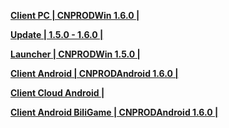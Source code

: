 **[Client PC | CNPRODWin 1.6.0 |  ](https://bhrpg-prod.oss-accelerate.aliyuncs.com/client/cn/20231215090743_ffCg5V2j0gON2tvr/PC/StarRail_1.6.0.zip)** 
  
 **[Update | 1.5.0 - 1.6.0 | ](https://bhrpg-prod.oss-accelerate.aliyuncs.com/client/hkrpg_cn/33/game_1.5.0_1.6.0_hdiff_J95qxDtHQf2vBRal.zip)** 
  
 **[Launcher | CNPRODWin 1.5.0 |  ](https://bhrpg-prod.oss-accelerate.aliyuncs.com/client/cn/20231213144542_k3N1ZYbN8FVVlnqQ/gw/StarRail_setup_20231225.exe)** 
  
 **[Client Android | CNPRODAndroid 1.6.0 |  ](https://bhrpg-prod.oss-accelerate.aliyuncs.com/client/cn/20231215090743_ffCg5V2j0gON2tvr/gw/StarRail_1.6.0.apk)** 
  
 **[Client Cloud Android |]()** 
  
 **[Client Android BiliGame | CNPRODAndroid 1.6.0 |]()**
